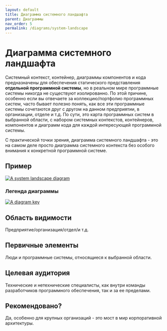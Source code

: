```yaml
---
layout: default
title: Диаграмма системного ландшафта
parent: Диаграммы
nav_order: 5
permalink: /diagrams/system-landscape
---
```


# Диаграмма системного ландшафта 

Системный контекст, контейнер, диаграммы компонентов и кода предназначены для обеспечения статического представления
__отдельной программной системы__, но в реальном мире программные системы никогда не существуют изолированно. По этой 
причине, особенно если вы отвечаете за коллекцию/портфолио программных систем, часто бывает полезно понять, как все эти
программные системы сочетаются друг с другом на данном предприятии, в организации, отделе и т.д. По сути, это карта 
программных систем в выбранной области, с набором системных контекстов, контейнеров, компонентов и диаграмм кода для 
каждой интересующей программной системы.

С практической точки зрения, диаграмма системного ландшафта - это на самом деле просто диаграмма системного контекста без
особого внимания к конкретной программной системе.

## Пример

[![A system landscape diagram](https://static.structurizr.com/workspace/28201/diagrams/SystemLandscape.png)](https://static.structurizr.com/workspace/28201/diagrams/SystemLandscape.png)

### Легенда диаграммы

[![A diagram key](https://static.structurizr.com/workspace/28201/diagrams/SystemLandscape-key.png)](https://static.structurizr.com/workspace/28201/diagrams/SystemLandscape-key.png)

## Область видимости

Предприятие/организация/отдел/и т.д.

## Первичные элементы

Люди и программные системы, относящиеся к выбранной области.

## Целевая аудитория

Технические и нетехнические специалисты, как внутри команды разработчиков программного обеспечения, так и за ее пределами.

## Рекомендовано?

Да, особенно для крупных организаций - это мост в мир корпоративной архитектуры.
